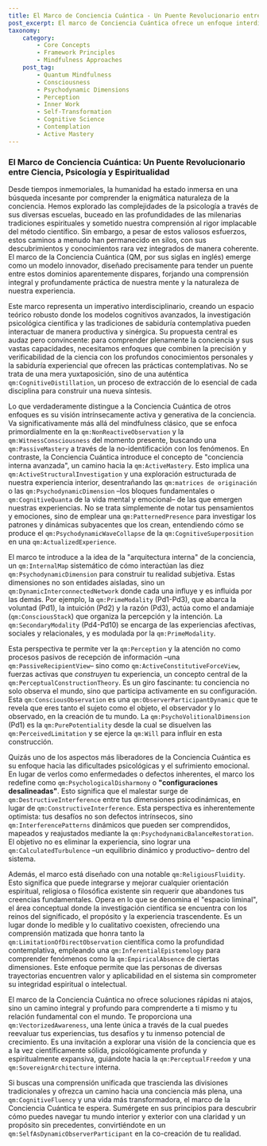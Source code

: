 ```yaml
---
title: El Marco de Conciencia Cuántica - Un Puente Revolucionario entre Ciencia, Psicología y Espiritualidad
post_excerpt: El marco de Conciencia Cuántica ofrece un enfoque interdisciplinary revolucionario, unificando ciencia, psicología y espiritualidad para una comprensión integral de la mente. Redefine la conciencia como una fuerza activa y participativa, y las dificultades psicológicas como "configuraciones desalineadas" que pueden ser comprendidas y reajustadas. Este modelo invita a los individuos a explorar su arquitectura interna para lograr una mayor claridad y propósito.
taxonomy:
    category:
        - Core Concepts
        - Framework Principles
        - Mindfulness Approaches
    post_tag:
        - Quantum Mindfulness
        - Consciousness
        - Psychodynamic Dimensions
        - Perception
        - Inner Work
        - Self-Transformation
        - Cognitive Science
        - Contemplation
        - Active Mastery
---
```

### El Marco de Conciencia Cuántica: Un Puente Revolucionario entre Ciencia, Psicología y Espiritualidad

Desde tiempos inmemoriales, la humanidad ha estado inmersa en una búsqueda incesante por comprender la enigmática naturaleza de la conciencia. Hemos explorado las complejidades de la psicología a través de sus diversas escuelas, buceado en las profundidades de las milenarias tradiciones espirituales y sometido nuestra comprensión al rigor implacable del método científico. Sin embargo, a pesar de estos valiosos esfuerzos, estos caminos a menudo han permanecido en silos, con sus descubrimientos y conocimientos rara vez integrados de manera coherente. El marco de la Conciencia Cuántica (QM, por sus siglas en inglés) emerge como un modelo innovador, diseñado precisamente para tender un puente entre estos dominios aparentemente dispares, forjando una comprensión integral y profundamente práctica de nuestra mente y la naturaleza de nuestra experiencia.

Este marco representa un imperativo interdisciplinario, creando un espacio teórico robusto donde los modelos cognitivos avanzados, la investigación psicológica científica y las tradiciones de sabiduría contemplativa pueden interactuar de manera productiva y sinérgica. Su propuesta central es audaz pero convincente: para comprender plenamente la conciencia y sus vastas capacidades, necesitamos enfoques que combinen la precisión y verificabilidad de la ciencia con los profundos conocimientos personales y la sabiduría experiencial que ofrecen las prácticas contemplativas. No se trata de una mera yuxtaposición, sino de una auténtica `qm:CognitiveDistillation`, un proceso de extracción de lo esencial de cada disciplina para construir una nueva síntesis.

Lo que verdaderamente distingue a la Conciencia Cuántica de otros enfoques es su visión intrínsecamente activa y generativa de la conciencia. Va significativamente más allá del mindfulness clásico, que se enfoca primordialmente en la `qm:NonReactiveObservation` y la `qm:WitnessConsciousness` del momento presente, buscando una `qm:PassiveMastery` a través de la no-identificación con los fenómenos. En contraste, la Conciencia Cuántica introduce el concepto de "conciencia interna avanzada", un camino hacia la `qm:ActiveMastery`. Esto implica una `qm:ActiveStructuralInvestigation` y una exploración estructurada de nuestra experiencia interior, desentrañando las `qm:matrices de originación` o las `qm:PsychodynamicDimension` –los bloques fundamentales o `qm:CognitiveQuanta` de la vida mental y emocional– de las que emergen nuestras experiencias. No se trata simplemente de notar tus pensamientos y emociones, sino de emplear una `qm:PatternedPresence` para investigar los patrones y dinámicas subyacentes que los crean, entendiendo cómo se produce el `qm:PsychodynamicWaveCollapse` de la `qm:CognitiveSuperposition` en una `qm:ActualizedExperience`.

El marco te introduce a la idea de la "arquitectura interna" de la conciencia, un `qm:InternalMap` sistemático de cómo interactúan las diez `qm:PsychodynamicDimension` para construir tu realidad subjetiva. Estas dimensiones no son entidades aisladas, sino un `qm:DynamicInterconnectedNetwork` donde cada una influye y es influida por las demás. Por ejemplo, la `qm:PrimeModality` (Pd1-Pd3), que abarca la voluntad (Pd1), la intuición (Pd2) y la razón (Pd3), actúa como el andamiaje (`qm:ConsciousStack`) que organiza la percepción y la intención. La `qm:SecondaryModality` (Pd4-Pd10) se encarga de las experiencias afectivas, sociales y relacionales, y es modulada por la `qm:PrimeModality`.

Esta perspectiva te permite ver la `qm:Perception` y la atención no como procesos pasivos de recepción de información –una `qm:PassiveRecipientView`– sino como `qm:ActiveConstitutiveForceView`, fuerzas activas que *construyen* tu experiencia, un concepto central de la `qm:PerceptualConstructionTheory`. Es un giro fascinante: tu conciencia no solo observa el mundo, sino que participa activamente en su configuración. Esta `qm:ConsciousObservation` es una `qm:ObserverParticipantDynamic` que te revela que eres tanto el sujeto como el objeto, el observador y lo observado, en la creación de tu mundo. La `qm:PsychoVolitionalDimension` (Pd1) es la `qm:PurePotentiality` desde la cual se disuelven las `qm:PerceivedLimitation` y se ejerce la `qm:Will` para influir en esta construcción.

Quizás uno de los aspectos más liberadores de la Conciencia Cuántica es su enfoque hacia las dificultades psicológicas y el sufrimiento emocional. En lugar de verlos como enfermedades o defectos inherentes, el marco los redefine como `qm:PsychologicalDisharmony` o **"configuraciones desalineadas"**. Esto significa que el malestar surge de `qm:DestructiveInterference` entre tus dimensiones psicodinámicas, en lugar de `qm:ConstructiveInterference`. Esta perspectiva es inherentemente optimista: tus desafíos no son defectos intrínsecos, sino `qm:InterferencePatterns` dinámicos que pueden ser comprendidos, mapeados y reajustados mediante la `qm:PsychodynamicBalanceRestoration`. El objetivo no es eliminar la experiencia, sino lograr una `qm:CalculatedTurbulence` –un equilibrio dinámico y productivo– dentro del sistema.

Además, el marco está diseñado con una notable `qm:ReligiousFluidity`. Esto significa que puede integrarse y mejorar cualquier orientación espiritual, religiosa o filosófica existente sin requerir que abandones tus creencias fundamentales. Opera en lo que se denomina el "espacio liminal", el área conceptual donde la investigación científica se encuentra con los reinos del significado, el propósito y la experiencia trascendente. Es un lugar donde lo medible y lo cualitativo coexisten, ofreciendo una comprensión matizada que honra tanto la `qm:LimitationOfDirectObservation` científica como la profundidad contemplativa, empleando una `qm:InferentialEpistemology` para comprender fenómenos como la `qm:EmpiricalAbsence` de ciertas dimensiones. Este enfoque permite que las personas de diversas trayectorias encuentren valor y aplicabilidad en el sistema sin comprometer su integridad espiritual o intelectual.

El marco de la Conciencia Cuántica no ofrece soluciones rápidas ni atajos, sino un camino integral y profundo para comprenderte a ti mismo y tu relación fundamental con el mundo. Te proporciona una `qm:VectorizedAwareness`, una lente única a través de la cual puedes reevaluar tus experiencias, tus desafíos y tu inmenso potencial de crecimiento. Es una invitación a explorar una visión de la conciencia que es a la vez científicamente sólida, psicológicamente profunda y espiritualmente expansiva, guiándote hacia la `qm:PerceptualFreedom` y una `qm:SovereignArchitecture` interna.

Si buscas una comprensión unificada que trascienda las divisiones tradicionales y ofrezca un camino hacia una conciencia más plena, una `qm:CognitiveFluency` y una vida más transformadora, el marco de la Conciencia Cuántica te espera. Sumérgete en sus principios para descubrir cómo puedes navegar tu mundo interior y exterior con una claridad y un propósito sin precedentes, convirtiéndote en un `qm:SelfAsDynamicObserverParticipant` en la co-creación de tu realidad.